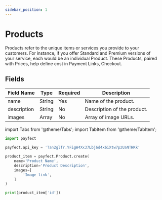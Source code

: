 ```yaml
---
sidebar_position: 1
---
```


# Products

Products refer to the unique items or services you provide to your customers. For instance, if you offer Standard and Premium versions of your service, each would be an individual Product. These Products, paired with Prices, help define cost in Payment Links, Checkout.

## Fields

| Field Name                | Type    | Required | Description                |
|---------------------------|---------|----------|----------------------------|
| name| String | Yes | Name of the product. |
| description| String | No | Description of the product. |
| images| Array | No | Array of image URLs. |

import Tabs from '@theme/Tabs';
import TabItem from '@theme/TabItem';

<Tabs>
  <TabItem value="python" label="Python" default>

```python
import payfect

payfect.api_key = 'Tan2glfr.YFigW4Xx37Lbj6d4x6iXtw7pzUaNTHKk'

product_item = payfect.Product.create(
    name='Product Name',
    description='Product Description',
    images=[
        'Image link',
    ]
)

print(product_item['id'])
```

  </TabItem>
</Tabs>
